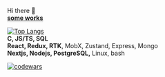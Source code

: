  Hi there 👋  
**<a href="https://github.com/SashaJozwiak/some-works" target="_blank">some works</a>**  

[![Top Langs](https://github-readme-stats.vercel.app/api/top-langs/?username=SashaJozwiak&layout=compact)](https://github.com/anuraghazra/github-readme-stats)  
**C, JS/TS, SQL**  
**React, Redux, RTK**, MobX, Zustand, Express, Mongo  
**Nextjs, Nodejs, PostgreSQL,** Linux, bash

[![codewars](https://www.codewars.com/users/SashaJozwiak/badges/small)](https://www.codewars.com/users/SashaJozwiak)  



<!--
tg: <a href="https://t.me/zwiak" target="_blank">@zwiak</a>
**SashaJozwiak/SashaJozwiak** is a ✨ _special_ ✨ repository because its `README.md` (this file) appears on your GitHub profile.

Here are some ideas to get you started:

- 🔭 I’m currently working on ...
- 🌱 I’m currently learning ...
- 👯 I’m looking to collaborate on ...
- 🤔 I’m looking for help with ...
- 💬 Ask me about ...
- 📫 How to reach me: ...
- 😄 Pronouns: ...
- ⚡ Fun fact: ...
-->
